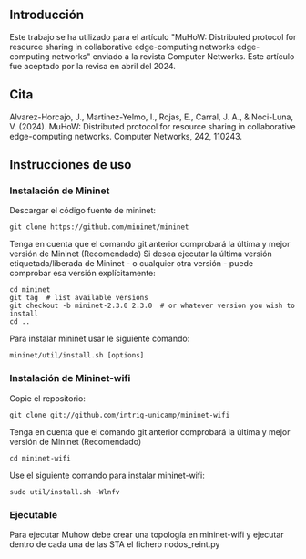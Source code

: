 ## Introducción

Este trabajo se ha utilizado para el artículo "MuHoW: Distributed protocol for resource sharing in collaborative edge-computing networks
edge-computing networks" enviado a la revista Computer Networks. Este artículo fue aceptado por la revisa en abril del 2024.

## Cita
Alvarez-Horcajo, J., Martinez-Yelmo, I., Rojas, E., Carral, J. A., & Noci-Luna, V. (2024). MuHoW: Distributed protocol for resource sharing in collaborative edge-computing networks. Computer Networks, 242, 110243.

## Instrucciones de uso

### Instalación de Mininet

Descargar el código fuente de mininet:

    git clone https://github.com/mininet/mininet
    
Tenga en cuenta que el comando git anterior comprobará la última y mejor versión de Mininet (Recomendado) 
Si desea ejecutar la última versión etiquetada/liberada de Mininet - o cualquier otra versión - puede comprobar esa versión explícitamente:

    cd mininet
    git tag  # list available versions
    git checkout -b mininet-2.3.0 2.3.0  # or whatever version you wish to install
    cd ..

Para instalar mininet usar le siguiente comando:
    
    mininet/util/install.sh [options]

### Instalación de Mininet-wifi

Copie el repositorio:

    git clone git://github.com/intrig-unicamp/mininet-wifi

Tenga en cuenta que el comando git anterior comprobará la última y mejor versión de Mininet (Recomendado) 

    cd mininet-wifi

Use el siguiente comando para instalar mininet-wifi:

    sudo util/install.sh -Wlnfv

### Ejecutable
Para ejecutar Muhow debe crear una topología en mininet-wifi y ejecutar dentro de cada una de las STA el fichero nodos_reint.py
